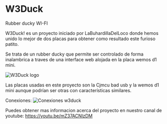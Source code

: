 # W3Duck
Rubber ducky WI-FI


W3Duck! es un proyecto iniciado por LaBuhardillaDelLoco donde hemos unido lo mejor de dos placas para obtener como resultado este furioso patito.

Se trata de un rubber ducky que permite ser controlado de forma inalambrica a traves de una interface web alojada en la placa wemos d1 mini.

<img src="/W3Duck!/Logo.png" alt="W3Duck logo"/>

Las placas usadas en este proyecto son la Cjmcu bad usb y la wemos d1 mini aunque podrían ser otras con características similares.

Conexiones:
<img src="/W3Duck!/Conexiones.png" alt="Conexiones w3duck"/>

Puedes obtener mas informacion acerca del proyecto en nuestro canal de youtube:
https://youtu.be/mZ37ACNlzDM
